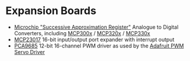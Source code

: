 # Expansion Boards

* [Microchip "Successive Approximation Register"](http://www.microchip.com/ParamChartSearch/chart.aspx?branchID=11021&mid=10&lang=en&pageId=79) Analogue to Digital Converters, including [MCP300x](http://www.microchip.com/wwwproducts/en/MCP3008) / [MCP320x](http://www.microchip.com/wwwproducts/Devices.aspx?product=MCP3208) / [MCP330x](http://www.microchip.com/wwwproducts/Devices.aspx?product=MCP3304)
* [MCP23017](http://www.microchip.com/wwwproducts/Devices.aspx?product=MCP23017) 16-bit input/output port expander with interrupt output
* [PCA9685](http://www.nxp.com/products/power-management/lighting-driver-and-controller-ics/i2c-led-display-control/16-channel-12-bit-pwm-fm-plus-ic-bus-led-controller:PCA9685) 12-bit 16-channel PWM driver as used by the [Adafruit PWM Servo Driver](https://www.adafruit.com/product/815)
